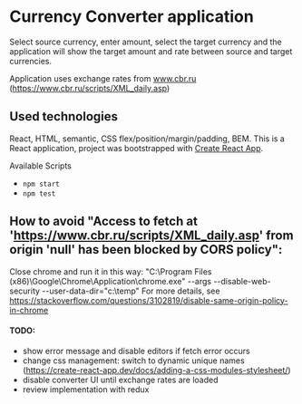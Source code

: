 # Currency Converter application
Select source currency, enter amount, select the target currency and the application will show the target amount and rate between source and target currencies.

Application uses exchange rates from www.cbr.ru (https://www.cbr.ru/scripts/XML_daily.asp)

## Used technologies
React, HTML, semantic, CSS flex/position/margin/padding, BEM.
This is a React application, project was bootstrapped with [Create React App](https://github.com/facebook/create-react-app).

Available Scripts
- `npm start`
- `npm test`

## How to avoid "Access to fetch at 'https://www.cbr.ru/scripts/XML_daily.asp' from origin 'null' has been blocked by CORS policy":

Close chrome and run it in this way: "C:\Program Files (x86)\Google\Chrome\Application\chrome.exe" --args --disable-web-security --user-data-dir="c:\temp"
For more details, see https://stackoverflow.com/questions/3102819/disable-same-origin-policy-in-chrome

#### TODO:
- show error message and disable editors if fetch error occurs
- change css management: switch to dynamic unique names (https://create-react-app.dev/docs/adding-a-css-modules-stylesheet/)
- disable converter UI until exchange rates are loaded
- review implementation with redux
